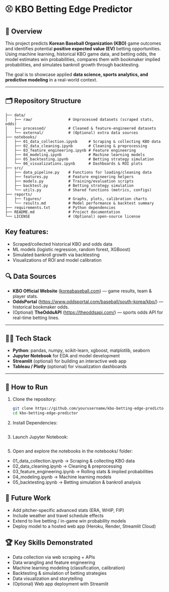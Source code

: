 # ⚾ KBO Betting Edge Predictor  

## 📖 Overview  
This project predicts **Korean Baseball Organization (KBO)** game outcomes and identifies potential **positive expected value (EV)** betting opportunities. Using machine learning, historical KBO game data, and betting odds, the model estimates win probabilities, compares them with bookmaker implied probabilities, and simulates bankroll growth through backtesting.  

The goal is to showcase applied **data science, sports analytics, and predictive modeling** in a real-world context.  

---

## 🗂️ Repository Structure

```kbo-betting-edge-predictor/
├── data/
│   ├── raw/                # Unprocessed datasets (scraped stats, odds)
│   ├── processed/          # Cleaned & feature-engineered datasets
│   └── external/           # (Optional) extra data sources
├── notebooks/
│   ├── 01_data_collection.ipynb     # Scraping & collecting KBO data
│   ├── 02_data_cleaning.ipynb       # Cleaning & preprocessing
│   ├── 03_feature_engineering.ipynb # Feature engineering
│   ├── 04_modeling.ipynb            # Machine learning models
│   ├── 05_backtesting.ipynb         # Betting strategy simulation
│   └── 06_visualizations.ipynb      # Dashboards & ROI plots
├── src/
│   ├── data_pipeline.py    # Functions for loading/cleaning data
│   ├── features.py         # Feature engineering helpers
│   ├── models.py           # Training/evaluation scripts
│   ├── backtest.py         # Betting strategy simulation
│   └── utils.py            # Shared functions (metrics, configs)
├── reports/
│   ├── figures/            # Graphs, plots, calibration charts
│   └── results.md          # Model performance & backtest summary
├── requirements.txt        # Python dependencies
├── README.md               # Project documentation
└── LICENSE                 # (Optional) open-source license
```

## Key features:

- Scraped/collected historical KBO and odds data
- ML models (logistic regression, random forest, XGBoost)
- Simulated bankroll growth via backtesting
- Visualizations of ROI and model calibration


## 🔍 Data Sources  
- **KBO Official Website** ([koreabaseball.com](https://www.koreabaseball.com/)) — game results, team & player stats.  
- **OddsPortal** (https://www.oddsportal.com/baseball/south-korea/kbo/) — historical bookmaker odds.  
- (Optional) **TheOddsAPI** (https://theoddsapi.com/) — sports odds API for real-time betting lines.  

---

## 🧑‍💻 Tech Stack  
- **Python**: pandas, numpy, scikit-learn, xgboost, matplotlib, seaborn  
- **Jupyter Notebook** for EDA and model development  
- **Streamlit** (optional) for building an interactive web app  
- **Tableau / Plotly** (optional) for visualization dashboards  

---

## 🚀 How to Run  

1. Clone the repository:
   ```bash
   git clone https://github.com/yourusername/kbo-betting-edge-predictor.git
   cd kbo-betting-edge-predictor
   ```

2. Install Dependencies:
   ```pip install -r requirements.txt
   ```

4. Launch Jupyter Notebook:
```Jupyter Notebook
   ```

5. Open and explore the notebooks in the notebooks/ folder:

- 01_data_collection.ipynb → Scraping & collecting KBO data
- 02_data_cleaning.ipynb → Cleaning & preprocessing
- 03_feature_engineering.ipynb → Rolling stats & implied probabilities
- 04_modeling.ipynb → Machine learning models
- 05_backtesting.ipynb → Betting simulation & bankroll analysis

## 📌 Future Work

- Add pitcher-specific advanced stats (ERA, WHIP, FIP)
- Include weather and travel schedule effects
- Extend to live betting / in-game win probability models
- Deploy model to a hosted web app (Heroku, Render, Streamlit Cloud)

## 🏆 Key Skills Demonstrated

- Data collection via web scraping + APIs
- Data wrangling and feature engineering
- Machine learning modeling (classification, calibration)
- Backtesting & simulation of betting strategies
- Data visualization and storytelling
- (Optional) Web app deployment with Streamlit
